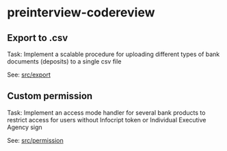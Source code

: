 # preinterview-codereview

## Export to .csv

Task: Implement a scalable procedure for uploading different types of bank documents (deposits) to a
single csv file

See: [src/export](https://github.com/FokinAlex/preinterview-codereview/tree/main/src/export)

## Custom permission

Task: Implement an access mode handler for several bank products to restrict access for users
without Infocript token or Individual Executive Agency sign

See: [src/permission](https://github.com/FokinAlex/preinterview-codereview/tree/main/src/permission)

